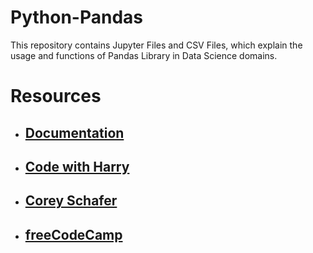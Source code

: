 # Python-Pandas

This repository contains Jupyter Files and CSV Files, which explain the usage and functions of Pandas Library in Data Science domains.
# Resources

 - ## [Documentation](https://pandas.pydata.org/docs/)
 - ## [Code with Harry](https://youtu.be/RhEjmHeDNoA)
 - ## [Corey Schafer](https://youtube.com/playlist?list=PL-osiE80TeTsWmV9i9c58mdDCSskIFdDS)
 - ## [freeCodeCamp](https://youtu.be/gtjxAH8uaP0)
